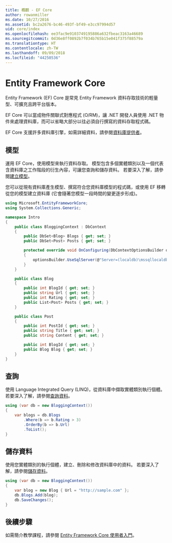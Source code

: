 ```yaml
---
title: 概觀 - EF Core
author: rowanmiller
ms.date: 10/27/2016
ms.assetid: bc2a2676-bc46-493f-bf49-e3cc97994d57
uid: core/index
ms.openlocfilehash: ee3fac9e9103749195886a632fbeac3163a46689
ms.sourcegitcommit: 0d36e8ff0892b7f034b765b15e041f375f88579a
ms.translationtype: HT
ms.contentlocale: zh-TW
ms.lasthandoff: 09/09/2018
ms.locfileid: "44250536"
---
```

# <a name="entity-framework-core"></a>Entity Framework Core

Entity Framework (EF) Core 是常見 Entity Framework 資料存取技術的輕量型、可擴充且跨平台版本。

EF Core 可以當成物件關聯式對應程式 (O/RM)，讓 .NET 開發人員使用 .NET 物件來處理資料庫，而可以省略大部分以往必須自行撰寫的資料存取程式碼。

EF Core 支援許多資料庫引擎，如需詳細資料，請參閱[資料庫提供者](providers/index.md)。

## <a name="the-model"></a>模型

運用 EF Core，使用模型來執行資料存取。 模型包含多個實體類別以及一個代表含資料庫之工作階段的衍生內容，可讓您查詢和儲存資料。 若要深入了解，請參閱[建立模型](modeling/index.md)。

您可以從現有資料庫產生模型、撰寫符合您資料庫模型的程式碼，或使用 EF 移轉從您的模型建立資料庫 (它會隨著您模型一段時間的變更逐步形成)。

``` csharp
using Microsoft.EntityFrameworkCore;
using System.Collections.Generic;

namespace Intro
{
    public class BloggingContext : DbContext
    {
        public DbSet<Blog> Blogs { get; set; }
        public DbSet<Post> Posts { get; set; }

        protected override void OnConfiguring(DbContextOptionsBuilder optionsBuilder)
        {
            optionsBuilder.UseSqlServer(@"Server=(localdb)\mssqllocaldb;Database=MyDatabase;Trusted_Connection=True;");
        }
    }

    public class Blog
    {
        public int BlogId { get; set; }
        public string Url { get; set; }
        public int Rating { get; set; }
        public List<Post> Posts { get; set; }
    }

    public class Post
    {
        public int PostId { get; set; }
        public string Title { get; set; }
        public string Content { get; set; }

        public int BlogId { get; set; }
        public Blog Blog { get; set; }
    }
}
```

## <a name="querying"></a>查詢

使用 Language Integrated Query (LINQ)，從資料庫中擷取實體類別執行個體。 若要深入了解，請參閱[查詢資料](querying/index.md)。

``` csharp
using (var db = new BloggingContext())
{
    var blogs = db.Blogs
        .Where(b => b.Rating > 3)
        .OrderBy(b => b.Url)
        .ToList();
}
```

## <a name="saving-data"></a>儲存資料

使用您實體類別的執行個體，建立、刪除和修改資料庫中的資料。 若要深入了解，請參閱[儲存資料](saving/index.md)。

``` csharp
using (var db = new BloggingContext())
{
    var blog = new Blog { Url = "http://sample.com" };
    db.Blogs.Add(blog);
    db.SaveChanges();
}
```

## <a name="next-steps"></a>後續步驟

如需簡介教學課程，請參閱 [Entity Framework Core 使用者入門](get-started/index.md)。

